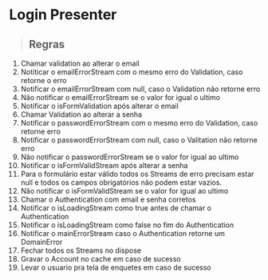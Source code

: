 # Login Presenter

> ## Regras
1. Chamar validation ao alterar o email
2. Notiticar o emailErrorStream com o mesmo erro do Validation, caso retorne o erro
3. Notificar o emailErrorStream com null, caso o Validation não retorne erro
4. Não notificar  o emailErrorStream se o valor for igual o ultimo
5. Notificar o isFormValidation após alterar o email
6. Chamar Validation ao alterar a senha
7. Notificar o passwordErrorStream com o mesmo erro do Validation, caso retorne erro
8. Notificar o passwordErrorStream com null, caso o Valitation não retorne erro
9. Não notificar o passwordErrorStream se o valor for igual ao ultimo
10. Notificar o isFormValidStream após alterar a senha
11. Para o formulário estar válido todos os Streams de erro precisam estar null e todos os campos
obrigatórios não podem estar vazios.
12. Não notificar o isFormValidStream se o valor for igual ao ultimo
13. Chamar o Authentication com email e senha corretos
14. Notificar o isLoadingStream  como true antes de chamar o Authentication
15. Notificar o isLoadingStream como false no fim do Authentication
16. Notificar o mainErrorStream  caso o Authentication retorne um DomainError
17. Fechar todos os Streams no dispose
18. Gravar o Account no cache em caso de sucesso
19. Levar o usuario pra tela de enquetes em caso de sucesso